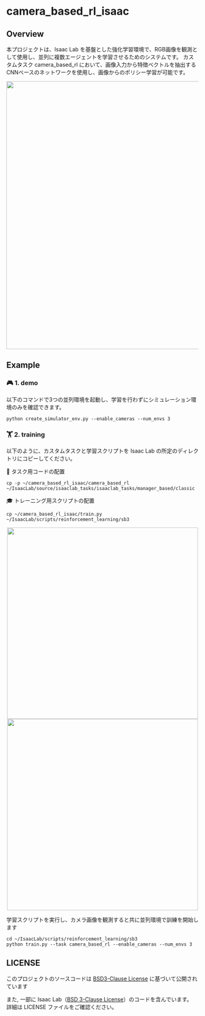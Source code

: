 # camera_based_rl_isaac

## Overview
本プロジェクトは、Isaac Lab を基盤とした強化学習環境で、RGB画像を観測として使用し、並列に複数エージェントを学習させるためのシステムです。
カスタムタスク camera_based_rl において、画像入力から特徴ベクトルを抽出するCNNベースのネットワークを使用し、画像からのポリシー学習が可能です。

<img src="https://github.com/kyo0221/camera_based_rl_isaac/blob/main/gif/sample_image.png" width="700">

## Example

### 🎮 1. demo
以下のコマンドで3つの並列環境を起動し、学習を行わずにシミュレーション環境のみを確認できます。

```
python create_simulator_env.py --enable_cameras --num_envs 3
```

### 🏋️ 2. training
以下のように、カスタムタスクと学習スクリプトを Isaac Lab の所定のディレクトリにコピーしてください。

🔧 タスク用コードの配置

```
cp -p ~/camera_based_rl_isaac/camera_based_rl ~/IsaacLab/source/isaaclab_tasks/isaaclab_tasks/manager_based/classic
```

🎓 トレーニング用スクリプトの配置

```
cp ~/camera_based_rl_isaac/train.py ~/IsaacLab/scripts/reinforcement_learning/sb3
```

<p align="center">
  <img src="https://github.com/kyo0221/camera_based_rl_isaac/blob/main/gif/task_path.gif" width="500">
  <img src="https://github.com/kyo0221/camera_based_rl_isaac/blob/main/gif/train_path.gif" width="500">
</p>



学習スクリプトを実行し、カメラ画像を観測すると共に並列環境で訓練を開始します
```
cd ~/IsaacLab/scripts/reinforcement_learning/sb3
python train.py --task camera_based_rl --enable_cameras --num_envs 3
```

## LICENSE
このプロジェクトのソースコードは [BSD3-Clause License](https://github.com/kyo0221/camera_based_rl_isaac/blob/feat/train/LICENSE) に基づいて公開されています

また, 一部に Isaac Lab（[BSD 3-Clause License](https://github.com/isaac-sim/IsaacLab/blob/main/LICENSE)）のコードを含んでいます。  
詳細は LICENSE ファイルをご確認ください。
